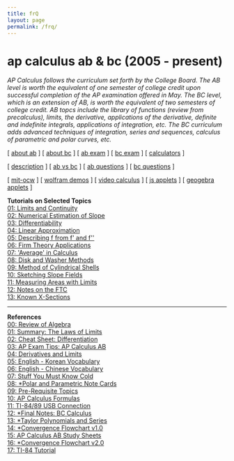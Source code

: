 ```yaml
---
title: frQ
layout: page
permalink: /frq/
---
```


# ap calculus ab & bc (2005 - present)

<i> AP Calculus follows the curriculum set forth by the College Board. The AB level is worth the equivalent of one semester of college credit upon successful completion of the AP examination offered in May. The BC level, which is an extension of AB, is worth the equivalent of two semesters of college credit. AB topcs include the library of functions (review from precalculus), limits, the derivative, applications of the derivative, definite and indefinite integrals, applications of integration, etc. The BC curriculum adds advanced techniques of integration, series and sequences, calculus of parametric and polar curves, etc. </i>

[ <a href="https://apstudents.collegeboard.org/courses/ap-calculus-ab" target="_blank">about ab</a> ]
[ <a href="https://apstudents.collegeboard.org/courses/ap-calculus-bc" target="_blank">about bc</a> ] 
[ <a href="https://apstudents.collegeboard.org/courses/ap-calculus-ab/assessment" target="_blank">ab exam</a> ] 
[ <a href="https://apstudents.collegeboard.org/courses/ap-calculus-bc/assessment" target="_blank">bc exam</a> ] 
[ <a href="https://apstudents.collegeboard.org/exam-policies-guidelines/calculator-policies" target="_blank">calculators</a> ]

[ <a href="https://apcentral.collegeboard.org/media/pdf/ap-calculus-ab-and-bc-course-and-exam-description.pdf" target="_blank">description</a> ]
[ <a href="https://blog.collegeboard.org/difference-between-ap-calculus-ab-and-bc" target="_blank">ab vs bc</a> ]
[ <a href="https://apcentral.collegeboard.org/courses/ap-calculus-ab/exam/past-exam-questions" target="_blank">ab questions</a> ]
[ <a href="https://apcentral.collegeboard.org/courses/ap-calculus-bc/exam/past-exam-questions" target="_blank">bc questions</a> ]

[ <a href="https://ocw.mit.edu/courses/mathematics/18-01sc-single-variable-calculus-fall-2010/" target="_blank">mit-ocw</a> ]
[ <a href="https://demonstrations.wolfram.com/topic.html?topic=Calculus&limit=20" target="_blank"> wolfram demos</a> ] 
[ <a href="https://www.online.math.uh.edu/HoustonACT/videocalculus/index.html" target="_blank">video calculus</a> ]
[ <a href="https://www.integral-domain.org/lwilliams/Applets/index.php" target="_blank"> js applets</a> ]
[ <a href="https://www.geogebra.org/t/calculus?lang=en" target="_blank"> geogebra applets</a> ]

<strong>Tutorials on  Selected Topics</strong><br />
      <a href="docs/apcalculus/tutorials/tutorial01.pdf" target="_blank">01: Limits and Continuity </a><br />
      <a href="docs/apcalculus/tutorials/tutorial02.pdf" target="_blank">02: Numerical Estimation of Slope</a> <br />
      <a href="docs/apcalculus/tutorials/tutorial03.pdf" target="_blank">03: Differentiability </a> <br />
      <a href="docs/apcalculus/tutorials/tutorial04.pdf" target="_blank">04:  Linear Approximation</a> <br />
      <a href="docs/apcalculus/tutorials/tutorial05.pdf" target="_blank">05: Describing f from f' and f''</a><br />
      <a href="docs/apcalculus/tutorials/tutorial06.pdf" target="_blank">06: Firm Theory Applications </a> <br />
      <a href="docs/apcalculus/tutorials/tutorial07.pdf" target="_blank">07: 'Average' in Calculus</a> <br />
      <a href="docs/apcalculus/tutorials/tutorial08.pdf" target="_blank">08: Disk and Washer Methods</a> <br />
      <a href="docs/apcalculus/tutorials/tutorial09.pdf" target="_blank">09: Method of Cylindrical Shells</a> <br />
      <a href="docs/apcalculus/tutorials/tutorial10.pdf" target="_blank">10: Sketching Slope Fields</a> <br />
      <a href="docs/apcalculus/tutorials/tutorial11.pdf" target="_blank">11: Measuring Areas with Limits</a> <br />
      <a href="docs/apcalculus/tutorials/tutorial12.pdf" target="_blank">12: Notes on the FTC</a> <br />
      <a href="docs/apcalculus/tutorials/tutorial13.pdf" target="_blank">13: Known X-Sections</a> <br />
  
---


<strong>References</strong><br />
      <a href="docs/apcalculus/references/reference0.pdf" target="_blank">00: Review of Algebra </a><br />
      <a href="docs/apcalculus/references/reference1.pdf" target="_blank">01: Summary: The Laws of Limits</a><br />
      <a href="docs/apcalculus/references/reference2.pdf" target="_blank">02: Cheat Sheet: Differentiation</a><br />
      <a href="docs/apcalculus/references/reference3.pdf" target="_blank">03: AP Exam Tips: AP Calculus AB</a><br />
      <a href="docs/apcalculus/references/reference4.pdf" target="_blank">04: Derivatives and Limits</a><br />
      <a href="docs/apcalculus/references/reference5.pdf" target="_blank">05: English - Korean Vocabulary</a><br />
      <a href="docs/apcalculus/references/reference6.pdf" target="_blank">06: English - Chinese Vocabulary</a><br />
      <a href="docs/apcalculus/references/reference7.pdf" target="_blank">07: Stuff You Must Know Cold </a><br />
      <a href="docs/apcalculus/references/reference8.pdf" target="_blank">08: *Polar and Parametric Note Cards </a><br />
      <a href="docs/apcalculus/references/reference9.pdf" target="_blank">09: Pre-Requisite Topics </a><br />
      <a href="docs/apcalculus/references/reference10.pdf" target="_blank">10: AP Calculus Formulas </a><br />
       <a href="docs/apcalculus/references/reference11.pdf" target="_blank">11: TI-84/89 USB Connection </a><br />
       <a href="docs/apcalculus/references/reference12.pdf" target="_blank">12: *Final Notes: BC Calculus </a><br />
       <a href="docs/apcalculus/references/reference13.pdf" target="_blank">13: *Taylor Polynomials and Series </a><br />
       <a href="docs/apcalculus/references/reference14.pdf" target="_blank">14: *Convergence Flowchart v1.0 </a><br />
       <a href="docs/apcalculus/references/reference15.pdf" target="_blank">15: AP Calculus AB Study Sheets </a><br />
       <a href="docs/apcalculus/references/reference16.pdf" target="_blank">16: *Convergence Flowchart v2.0 </a><br />
       <a href="docs/apcalculus/references/reference17.pdf" target="_blank">17: TI-84 Tutorial </a><br />
  